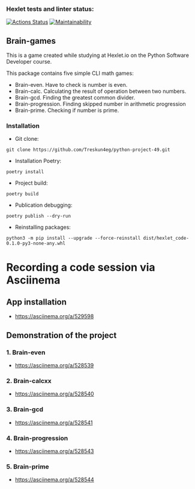 ### Hexlet tests and linter status:
[![Actions Status](https://github.com/Treskun4eg/python-project-49/workflows/hexlet-check/badge.svg)](https://github.com/Treskun4eg/python-project-49/actions)
[![Maintainability](https://api.codeclimate.com/v1/badges/6eb57df1c0f54bb687dc/maintainability)](https://codeclimate.com/github/Treskun4eg/python-project-49/maintainability)

## Brain-games

This is a game created while studying at Hexlet.io on the Python Software Developer course.

This package contains five simple CLI math games:
* Brain-even. Have to check is number is even.
* Brain-calc. Calculating the result of operation between two numbers.
* Brain-gcd. Finding the greatest common divider.
* Brain-progression. Finding skipped number in arithmetic progression
* Brain-prime. Checking if number is prime.

### Installation

* Git clone:
```
git clone https://github.com/Treskun4eg/python-project-49.git
```
* Installation Poetry:
```
poetry install
```
* Project build:
```
poetry build
```
* Publication debugging:
```
poetry publish --dry-run
```
* Reinstalling packages:
```
python3 -m pip install --upgrade --force-reinstall dist/hexlet_code-0.1.0-py3-none-any.whl
```

# Recording a code session via Asciinema
## App installation
* https://asciinema.org/a/529598
## Demonstration of the project
### 1. Brain-even
* https://asciinema.org/a/528539 
### 2. Brain-calcxx
* https://asciinema.org/a/528540
### 3. Brain-gcd
* https://asciinema.org/a/528541
### 4. Brain-progression
* https://asciinema.org/a/528543
### 5. Brain-prime
* https://asciinema.org/a/528544
